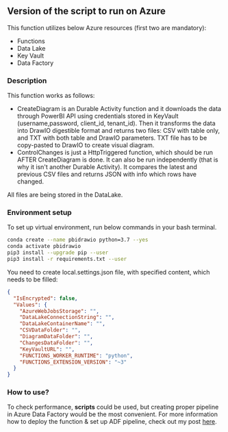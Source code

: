 ## Version of the script to run on Azure

This function utilizes below Azure resources (first two are mandatory):
- Functions
- Data Lake
- Key Vault
- Data Factory

### Description
This function works as follows:
- CreateDiagram is an Durable Activity function and it downloads the data through PowerBI API using credentials stored in KeyVault (username,password, client_id, tenant_id). Then it transforms the data into DrawIO digestible format and returns two files: CSV with table only, and TXT with both table and DrawIO parameters. TXT file has to be copy-pasted to DrawIO to create visual diagram.
- ControlChanges is just a HttpTriggered function, which should be run AFTER CreateDiagram is done. It can also be run independently (that is why it isn't another Durable Activity). It compares the latest and previous CSV files and returns JSON with info which rows have changed.

All files are being stored in the DataLake.

### Environment setup

To set up virtual environment, run below commands in your bash terminal.
```bash
conda create --name pbidrawio python=3.7 --yes
conda activate pbidrawio
pip3 install --upgrade pip --user
pip3 install -r requirements.txt --user
```

You need to create local.settings.json file, with specified content, which needs to be filled:
```json
{
  "IsEncrypted": false,
  "Values": {
    "AzureWebJobsStorage": "",
    "DataLakeConnectionString": "",
    "DataLakeContainerName": "",
    "CSVDataFolder": "",
    "DiagramDataFolder": "",
    "ChangesDataFolder": "",
    "KeyVaultURL": "",
    "FUNCTIONS_WORKER_RUNTIME": "python",
    "FUNCTIONS_EXTENSION_VERSION": "~3"
  }
}
```

### How to use?

To check performance, **scripts** could be used, but creating proper pipeline in Azure Data Factory would be the most convenient. For more information how to deploy the function & set up ADF pipeline, check out my post [here](https://mikolaj-jaworski.github.io/2021-02-20-azure-durable-functions/).